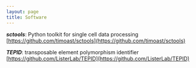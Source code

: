 ```yaml
---
layout: page
title: Software
---
```


***sctools***: Python toolkit for single cell data processing [https://github.com/timoast/sctools](https://github.com/timoast/sctools)

***TEPID***: transposable element polymorphism identifier [https://github.com/ListerLab/TEPID](https://github.com/ListerLab/TEPID)
